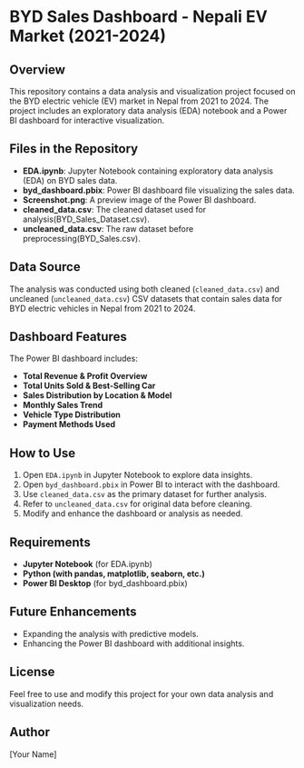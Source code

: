 # BYD Sales Dashboard - Nepali EV Market (2021-2024)

## Overview
This repository contains a data analysis and visualization project focused on the BYD electric vehicle (EV) market in Nepal from 2021 to 2024. The project includes an exploratory data analysis (EDA) notebook and a Power BI dashboard for interactive visualization.

## Files in the Repository
- **EDA.ipynb**: Jupyter Notebook containing exploratory data analysis (EDA) on BYD sales data.
- **byd_dashboard.pbix**: Power BI dashboard file visualizing the sales data.
- **Screenshot.png**: A preview image of the Power BI dashboard.
- **cleaned_data.csv**: The cleaned dataset used for analysis(BYD_Sales_Dataset.csv).
- **uncleaned_data.csv**: The raw dataset before preprocessing(BYD_Sales.csv).

## Data Source
The analysis was conducted using both cleaned (`cleaned_data.csv`) and uncleaned (`uncleaned_data.csv`) CSV datasets that contain sales data for BYD electric vehicles in Nepal from 2021 to 2024.

## Dashboard Features
The Power BI dashboard includes:
- **Total Revenue & Profit Overview**
- **Total Units Sold & Best-Selling Car**
- **Sales Distribution by Location & Model**
- **Monthly Sales Trend**
- **Vehicle Type Distribution**
- **Payment Methods Used**

## How to Use
1. Open `EDA.ipynb` in Jupyter Notebook to explore data insights.
2. Open `byd_dashboard.pbix` in Power BI to interact with the dashboard.
3. Use `cleaned_data.csv` as the primary dataset for further analysis.
4. Refer to `uncleaned_data.csv` for original data before cleaning.
5. Modify and enhance the dashboard or analysis as needed.

## Requirements
- **Jupyter Notebook** (for EDA.ipynb)
- **Python (with pandas, matplotlib, seaborn, etc.)**
- **Power BI Desktop** (for byd_dashboard.pbix)

## Future Enhancements
- Expanding the analysis with predictive models.
- Enhancing the Power BI dashboard with additional insights.

## License
Feel free to use and modify this project for your own data analysis and visualization needs.

## Author
[Your Name]
